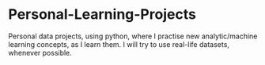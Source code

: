# Personal-Learning-Projects
Personal data projects, using python, where I practise new analytic/machine learning concepts, as I learn them. I will try to use real-life datasets, whenever possible.
